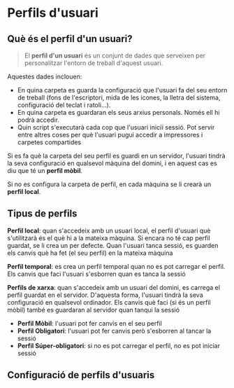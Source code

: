 # Perfils d'usuari

## Què és el perfil d'un usuari?

> El **perfil d'un usuari** és un conjunt de dades que serveixen per personalitzar l'entorn de treball d'aquest usuari.

Aquestes dades inclouen:
* En quina carpeta es guarda la configuració que l'usuari fa del seu entorn de treball (fons de l'escriptori, mida de les icones, la lletra del sistema, configuració del teclat i ratoli...).
* En quina carpeta es guardaran els seus arxius personals. Només ell hi podrà accedir.
* Quin script s'executarà cada cop que l'usuari iniciï sessió. Pot servir entre altres coses per què l'usuari pugui accedir a impressores i carpetes compartides

Si es fa què la carpeta del seu perfil es guardi en un servidor, l'usuari tindrà la seva configuració en qualsevol màquina del domini, i en aquest cas es diu que té un **perfil mòbil**.

Si no es configura la carpeta de perfil, en cada màquina se li crearà un **perfil local**.

## Tipus de perfils

**Perfil local**: quan s'accedeix amb un usuari local, el perfil d'usuari què s'utilitzarà és el què hi a la mateixa màquina. Si encara no té cap perfil guardat, se li crea un per defecte. Quan l'usuari tanca sessió, es guarden els canvis què ha fet (el seu perfil) en la mateixa màquina

**Perfil temporal**: es crea un perfil temporal quan no es pot carregar el perfil. Els canvis que faci l'usuari s'esborren quan es tanca la sessió

**Perfils de xarxa**: quan s'accedeix amb un usuari del domini, es carrega el perfil guardat en el servidor. D'aquesta forma, l'usuari tindrà la seva configuració en qualsevol ordinador. Els canvis què faci (si és un perfil mòbil) també es guardaran al servidor quan tanqui la sessió
* **Perfil Mòbil**: l'usuari pot fer canvis en el seu perfil
* **Perfil Obligatori**: l'usuari pot fer canvis però s'esborren al tancar la sessió
* **Perfil Súper-obligatori**: si no es pot carregar el perfil, no es pot iniciar sessió

## Configuració de perfils d'usuaris

